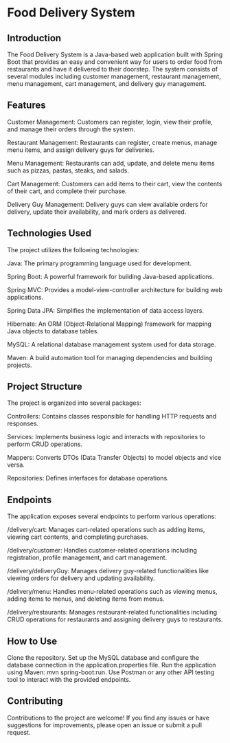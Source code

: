 # Food Delivery System

## Introduction
The Food Delivery System is a Java-based web application built with Spring Boot that provides an easy and convenient way for users to order food from restaurants and have it delivered to their doorstep. The system consists of several modules including customer management, restaurant management, menu management, cart management, and delivery guy management.

## Features
Customer Management: Customers can register, login, view their profile, and manage their orders through the system.

Restaurant Management: Restaurants can register, create menus, manage menu items, and assign delivery guys for deliveries.

Menu Management: Restaurants can add, update, and delete menu items such as pizzas, pastas, steaks, and salads.

Cart Management: Customers can add items to their cart, view the contents of their cart, and complete their purchase.

Delivery Guy Management: Delivery guys can view available orders for delivery, update their availability, and mark orders as delivered.

## Technologies Used
The project utilizes the following technologies:

Java: The primary programming language used for development.

Spring Boot: A powerful framework for building Java-based applications.

Spring MVC: Provides a model-view-controller architecture for building web applications.

Spring Data JPA: Simplifies the implementation of data access layers.

Hibernate: An ORM (Object-Relational Mapping) framework for mapping Java objects to database tables.

MySQL: A relational database management system used for data storage.

Maven: A build automation tool for managing dependencies and building projects.

## Project Structure
The project is organized into several packages:

Controllers: Contains classes responsible for handling HTTP requests and responses.

Services: Implements business logic and interacts with repositories to perform CRUD operations.

Mappers: Converts DTOs (Data Transfer Objects) to model objects and vice versa.

Repositories: Defines interfaces for database operations.

## Endpoints
The application exposes several endpoints to perform various operations:

/delivery/cart: Manages cart-related operations such as adding items, viewing cart contents, and completing purchases.

/delivery/customer: Handles customer-related operations including registration, profile management, and cart management.

/delivery/deliveryGuy: Manages delivery guy-related functionalities like viewing orders for delivery and updating availability.

/delivery/menu: Handles menu-related operations such as viewing menus, adding items to menus, and deleting items from menus.

/delivery/restaurants: Manages restaurant-related functionalities including CRUD operations for restaurants and assigning delivery guys to restaurants.

## How to Use
Clone the repository.
Set up the MySQL database and configure the database connection in the application.properties file.
Run the application using Maven: mvn spring-boot:run.
Use Postman or any other API testing tool to interact with the provided endpoints.

## Contributing
Contributions to the project are welcome! If you find any issues or have suggestions for improvements, please open an issue or submit a pull request.
